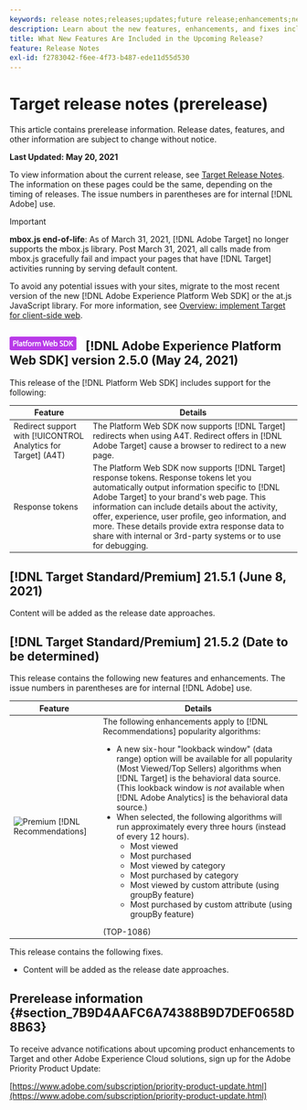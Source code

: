 ```yaml
---
keywords: release notes;releases;updates;future release;enhancements;new features;fixes;updates;prerelease
description: Learn about the new features, enhancements, and fixes included in the upcoming release of Adobe Target, including SDKs, APIs, and JavaScript libraries.
title: What New Features Are Included in the Upcoming Release?
feature: Release Notes
exl-id: f2783042-f6ee-4f73-b487-ede11d55d530
---
```

# Target release notes (prerelease)

This article contains prerelease information. Release dates, features, and other information are subject to change without notice. 

**Last Updated: May 20, 2021**

To view information about the current release, see [Target Release Notes](release-notes.md). The information on these pages could be the same, depending on the timing of releases. The issue numbers in parentheses are for internal [!DNL Adobe] use.

>[!IMPORTANT]
>
>**mbox.js end-of-life**: As of March 31, 2021, [!DNL Adobe Target] no longer supports the mbox.js library. Post March 31, 2021, all calls made from mbox.js gracefully fail and impact your pages that have [!DNL Target] activities running by serving default content.
>
>To avoid any potential issues with your sites, migrate to the most recent version of the new [!DNL Adobe Experience Platform Web SDK] or the at.js JavaScript library. For more information, see [Overview: implement Target for client-side web](/help/c-implementing-target/c-implementing-target-for-client-side-web/implement-target-for-client-side-web.md).

## ![Adobe Experience Platform Web SDK badge](/help/assets/platform.png) [!DNL Adobe Experience Platform Web SDK] version 2.5.0 (May 24, 2021)

This release of the [!DNL Platform Web SDK] includes support for the following:

|Feature|Details|
| --- | --- |
|Redirect support with [!UICONTROL Analytics for Target] (A4T)|The Platform Web SDK now supports [!DNL Target] redirects when using A4T. Redirect offers in [!DNL Adobe Target] cause a browser to redirect to a new page.|
|Response tokens|The Platform Web SDK now supports [!DNL Target] response tokens. Response tokens let you automatically output information specific to [!DNL Adobe Target] to your brand's web page. This information can include details about the activity, offer, experience, user profile, geo information, and more. These details provide extra response data to share with internal or 3rd-party systems or to use for debugging.|

## [!DNL Target Standard/Premium] 21.5.1 (June 8, 2021)

Content will be added as the release date approaches.

## [!DNL Target Standard/Premium] 21.5.2 (Date to be determined)

This release contains the following new features and enhancements. The issue numbers in parentheses are for internal [!DNL Adobe] use.

|Feature|Details|
| --- | --- |
|![Premium](/help/assets/premium.png) [!DNL Recommendations]|The following enhancements apply to [!DNL Recommendations] popularity algorithms:<ul><li>A new six-hour "lookback window" (data range) option will be available for all popularity (Most Viewed/Top Sellers) algorithms when [!DNL Target] is the behavioral data source. (This lookback window is *not* available when [!DNL Adobe Analytics] is the behavioral data source.)</li><li>When selected, the following algorithms will run approximately every three hours (instead of every 12 hours).<ul><li>Most viewed</li><li>Most purchased</li><li>Most viewed by category</li><li>Most purchased by category</li><li>Most viewed by custom attribute (using groupBy feature)</li><li>Most purchased by custom attribute (using groupBy feature)</li></ul></ul>(TOP-1086)|

This release contains the following fixes.

* Content will be added as the release date approaches.

## Prerelease information {#section_7B9D4AAFC6A74388B9D7DEF0658D8B63} 

To receive advance notifications about upcoming product enhancements to Target and other Adobe Experience Cloud solutions, sign up for the Adobe Priority Product Update:

[https://www.adobe.com/subscription/priority-product-update.html](https://www.adobe.com/subscription/priority-product-update.html)
